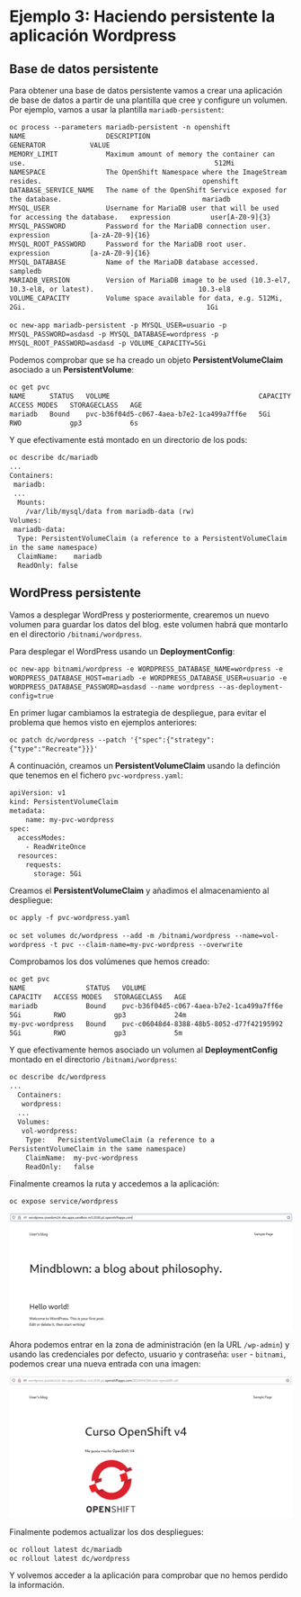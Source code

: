 # Ejemplo 3: Haciendo persistente la aplicación Wordpress

## Base de datos persistente

Para obtener una base de datos persistente vamos a crear una aplicación de base de datos a partir de una plantilla que cree y configure un volumen. Por ejemplo, vamos a usar la plantilla `mariadb-persistent`:

    oc process --parameters mariadb-persistent -n openshift
    NAME                    DESCRIPTION                                                               GENERATOR           VALUE
    MEMORY_LIMIT            Maximum amount of memory the container can use.                                               512Mi
    NAMESPACE               The OpenShift Namespace where the ImageStream resides.                                        openshift
    DATABASE_SERVICE_NAME   The name of the OpenShift Service exposed for the database.                                   mariadb
    MYSQL_USER              Username for MariaDB user that will be used for accessing the database.   expression          user[A-Z0-9]{3}
    MYSQL_PASSWORD          Password for the MariaDB connection user.                                 expression          [a-zA-Z0-9]{16}
    MYSQL_ROOT_PASSWORD     Password for the MariaDB root user.                                       expression          [a-zA-Z0-9]{16}
    MYSQL_DATABASE          Name of the MariaDB database accessed.                                                        sampledb
    MARIADB_VERSION         Version of MariaDB image to be used (10.3-el7, 10.3-el8, or latest).                          10.3-el8
    VOLUME_CAPACITY         Volume space available for data, e.g. 512Mi, 2Gi.                                             1Gi

    oc new-app mariadb-persistent -p MYSQL_USER=usuario -p MYSQL_PASSWORD=asdasd -p MYSQL_DATABASE=wordpress -p MYSQL_ROOT_PASSWORD=asdasd -p VOLUME_CAPACITY=5Gi

Podemos comprobar que se ha creado un objeto **PersistentVolumeClaim** asociado a un **PersistentVolume**:

    oc get pvc
    NAME      STATUS   VOLUME                                     CAPACITY   ACCESS MODES   STORAGECLASS   AGE
    mariadb   Bound    pvc-b36f04d5-c067-4aea-b7e2-1ca499a7ff6e   5Gi        RWO            gp3            6s

Y que efectivamente está montado en un directorio de los pods:

    oc describe dc/mariadb
    ...
    Containers:
     mariadb:
     ...
      Mounts:
        /var/lib/mysql/data from mariadb-data (rw)
    Volumes:
     mariadb-data:
      Type:	PersistentVolumeClaim (a reference to a PersistentVolumeClaim in the same namespace)
      ClaimName:	mariadb
      ReadOnly:	false

## WordPress persistente

Vamos a desplegar WordPress y posteriormente, crearemos un nuevo volumen para guardar los datos del blog. este volumen habrá que montarlo en el directorio `/bitnami/wordpress`.

Para desplegar el WordPress usando un **DeploymentConfig**:

    oc new-app bitnami/wordpress -e WORDPRESS_DATABASE_NAME=wordpress -e  WORDPRESS_DATABASE_HOST=mariadb -e WORDPRESS_DATABASE_USER=usuario -e WORDPRESS_DATABASE_PASSWORD=asdasd --name wordpress --as-deployment-config=true

En primer lugar cambiamos la estrategia de despliegue, para evitar el problema que hemos visto en ejemplos anteriores:

    oc patch dc/wordpress --patch '{"spec":{"strategy":{"type":"Recreate"}}}'

A continuación, creamos un **PersistentVolumeClaim** usando la definción que tenemos en el fichero `pvc-wordpress.yaml`:

```yam
apiVersion: v1
kind: PersistentVolumeClaim
metadata:
    name: my-pvc-wordpress
spec:
  accessModes:
    - ReadWriteOnce
  resources:
    requests:
      storage: 5Gi
```

Creamos el **PersistentVolumeClaim** y añadimos el almacenamiento al despliegue:

    oc apply -f pvc-wordpress.yaml

    oc set volumes dc/wordpress --add -m /bitnami/wordpress --name=vol-wordpress -t pvc --claim-name=my-pvc-wordpress --overwrite

Comprobamos los dos volúmenes que hemos creado:

    oc get pvc
    NAME               STATUS   VOLUME                                     CAPACITY   ACCESS MODES   STORAGECLASS   AGE
    mariadb            Bound    pvc-b36f04d5-c067-4aea-b7e2-1ca499a7ff6e   5Gi        RWO            gp3            24m
    my-pvc-wordpress   Bound    pvc-c06048d4-8388-48b5-8052-d77f42195992   5Gi        RWO            gp3            5m


Y que efectivamente hemos asociado un volumen al **DeploymentConfig** montado en el directorio `/bitnami/wordpress`:

    oc describe dc/wordpress
    ...
      Containers:
       wordpress:
      ...
      Volumes:
       vol-wordpress:
        Type:	PersistentVolumeClaim (a reference to a PersistentVolumeClaim in the same namespace)
        ClaimName:	my-pvc-wordpress
        ReadOnly:	false

Finalmente creamos la ruta y accedemos a la aplicación:

    oc expose service/wordpress

![wordpress](img/wordpress1.png)

Ahora podemos entrar en la zona de administración (en la URL `/wp-admin`) y usando las credenciales por defecto, usuario y contraseña: `user` - `bitnami`, podemos crear una nueva entrada con una imagen:

![wordpress](img/wordpress2.png)

Finalmente podemos actualizar los dos despliegues:

    oc rollout latest dc/mariadb
    oc rollout latest dc/wordpress

Y volvemos acceder a la aplicación para comprobar que no hemos perdido la información.